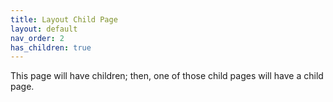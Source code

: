 ```yaml
---
title: Layout Child Page
layout: default
nav_order: 2
has_children: true
---
```


This page will have children; then, one of those child pages will have a child page. 

